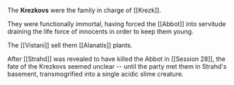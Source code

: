 The **Krezkovs** were the family in charge of [[Krezk]].

They were functionally immortal, having forced the [[Abbot]] into servitude draining the life force of innocents in order to keep them young.

The [[Vistani]] sell them [[Alanatis]] plants.

After [[Strahd]] was revealed to have killed the Abbot in [[Session 28]], the fate of the Krezkovs seemed unclear -- until the party met them in Strahd's basement, transmogrified into a single acidic slime creature.